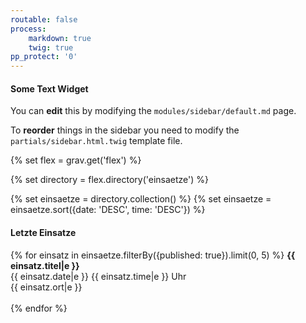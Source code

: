 ```yaml
---
routable: false
process:
    markdown: true
    twig: true
pp_protect: '0'
---
```


#### Some Text Widget

You can **edit** this by modifying the `modules/sidebar/default.md` page. 

To **reorder** things in the sidebar you need to modify the `partials/sidebar.html.twig` template file.

{% set flex = grav.get('flex') %}

{% set directory = flex.directory('einsaetze') %}

{% set einsaetze = directory.collection() %}
{% set einsaetze = einsaetze.sort({date: 'DESC', time: 'DESC'}) %}
<h4>Letzte Einsatze</h4>
  {% for einsatz in einsaetze.filterBy({published: true}).limit(0, 5) %}
   <b> {{ einsatz.titel|e }}</b><br>{{ einsatz.date|e }} {{ einsatz.time|e }} Uhr <br>{{ einsatz.ort|e }}<br><br>
  {% endfor %}